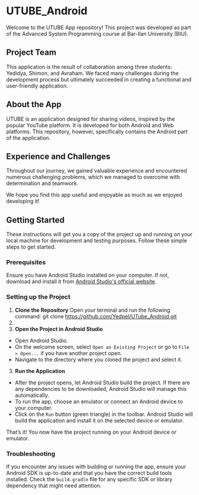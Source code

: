 # UTUBE_Android

Welcome to the UTUBE App repository!
This project was developed as part of the Advanced System Programming course at Bar-Ilan University (BIU).

## Project Team
This application is the result of collaboration among three students: Yedidya, Shimon, and Avraham.
We faced many challenges during the development process but ultimately succeeded in creating a functional and user-friendly application.

## About the App
UTUBE is an application designed for sharing videos, inspired by the popular YouTube platform.
It is developed for both Android and Web platforms. This repository, however, specifically contains the Android part of the application.

## Experience and Challenges
Throughout our journey, we gained valuable experience and encountered numerous challenging problems,
which we managed to overcome with determination and teamwork.

We hope you find this app useful and enjoyable as much as we enjoyed developing it!

## Getting Started

These instructions will get you a copy of the project up and running on your local machine for development and testing purposes.
Follow these simple steps to get started.

### Prerequisites

Ensure you have Android Studio installed on your computer.
If not, download and install it from [Android Studio's official website](https://developer.android.com/studio).

### Setting up the Project

1. **Clone the Repository**
   Open your terminal and run the following command:
   git clone https://github.com/Yedpel/UTube_Android.git
2.
2. **Open the Project in Android Studio**

- Open Android Studio.
- On the welcome screen, select `Open an Existing Project` or go to `File > Open...` if you have another project open.
- Navigate to the directory where you cloned the project and select it.

3. **Run the Application**

- After the project opens, let Android Studio build the project. If there are any dependencies to be downloaded,
  Android Studio will manage this automatically.
- To run the app, choose an emulator or connect an Android device to your computer.
- Click on the `Run` button (green triangle) in the toolbar.
  Android Studio will build the application and install it on the selected device or emulator.

That’s it! You now have the project running on your Android device or emulator.

### Troubleshooting

If you encounter any issues with building or running the app,
ensure your Android SDK is up-to-date and that you have the correct build tools installed.
Check the `build.gradle` file for any specific SDK or library dependency that might need attention.
